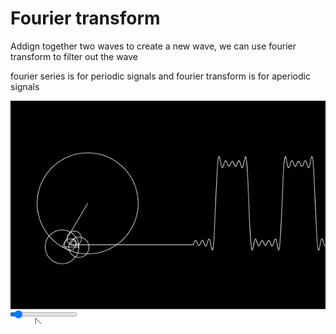 # Fourier transform

Addign together two waves to create a new wave, we can use fourier transform to filter out the wave

fourier series is for periodic signals and fourier transform is for aperiodic signals

![fourier](fourier.gif)